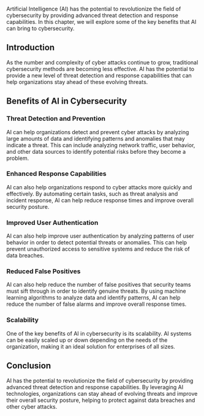 
Artificial Intelligence (AI) has the potential to revolutionize the field of cybersecurity by providing advanced threat detection and response capabilities. In this chapter, we will explore some of the key benefits that AI can bring to cybersecurity.

Introduction
------------

As the number and complexity of cyber attacks continue to grow, traditional cybersecurity methods are becoming less effective. AI has the potential to provide a new level of threat detection and response capabilities that can help organizations stay ahead of these evolving threats.

Benefits of AI in Cybersecurity
-------------------------------

### Threat Detection and Prevention

AI can help organizations detect and prevent cyber attacks by analyzing large amounts of data and identifying patterns and anomalies that may indicate a threat. This can include analyzing network traffic, user behavior, and other data sources to identify potential risks before they become a problem.

### Enhanced Response Capabilities

AI can also help organizations respond to cyber attacks more quickly and effectively. By automating certain tasks, such as threat analysis and incident response, AI can help reduce response times and improve overall security posture.

### Improved User Authentication

AI can also help improve user authentication by analyzing patterns of user behavior in order to detect potential threats or anomalies. This can help prevent unauthorized access to sensitive systems and reduce the risk of data breaches.

### Reduced False Positives

AI can also help reduce the number of false positives that security teams must sift through in order to identify genuine threats. By using machine learning algorithms to analyze data and identify patterns, AI can help reduce the number of false alarms and improve overall response times.

### Scalability

One of the key benefits of AI in cybersecurity is its scalability. AI systems can be easily scaled up or down depending on the needs of the organization, making it an ideal solution for enterprises of all sizes.

Conclusion
----------

AI has the potential to revolutionize the field of cybersecurity by providing advanced threat detection and response capabilities. By leveraging AI technologies, organizations can stay ahead of evolving threats and improve their overall security posture, helping to protect against data breaches and other cyber attacks.
